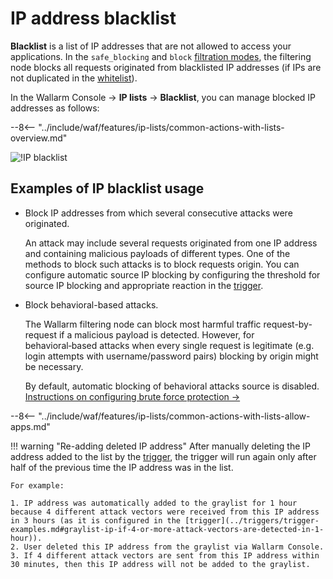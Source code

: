 # IP address blacklist

**Blacklist** is a list of IP addresses that are not allowed to access your applications. In the `safe_blocking` and `block` [filtration modes](../../admin-en/configure-wallarm-mode.md), the filtering node blocks all requests originated from blacklisted IP addresses (if IPs are not duplicated in the [whitelist](whitelist.md)).

In the Wallarm Console → **IP lists** → **Blacklist**, you can manage blocked IP addresses as follows:

--8<-- "../include/waf/features/ip-lists/common-actions-with-lists-overview.md"

![!IP blacklist](../../images/user-guides/ip-lists/blacklist-apps.png)
    
## Examples of IP blacklist usage

* Block IP addresses from which several consecutive attacks were originated.

    An attack may include several requests originated from one IP address and containing malicious payloads of different types. One of the methods to block such attacks is to block requests origin. You can configure automatic source IP blocking by configuring the threshold for source IP blocking and appropriate reaction in the [trigger](../triggers/trigger-examples.md#blacklist-ip-if-4-or-more-attack-vectors-are-detected-in-1-hour).
* Block behavioral-based attacks.

    The Wallarm filtering node can block most harmful traffic request-by-request if a malicious payload is detected. However, for behavioral‑based attacks when every single request is legitimate (e.g. login attempts with username/password pairs) blocking by origin might be necessary.

    By default, automatic blocking of behavioral attacks source is disabled. [Instructions on configuring brute force protection →](../../admin-en/configuration-guides/protecting-against-bruteforce.md#configuration-steps)

--8<-- "../include/waf/features/ip-lists/common-actions-with-lists-allow-apps.md"

!!! warning "Re-adding deleted IP address"
    After manually deleting the IP address added to the list by the [trigger](../triggers/triggers.md), the trigger will run again only after half of the previous time the IP address was in the list.
    
    For example:

    1. IP address was automatically added to the graylist for 1 hour because 4 different attack vectors were received from this IP address in 3 hours (as it is configured in the [trigger](../triggers/trigger-examples.md#graylist-ip-if-4-or-more-attack-vectors-are-detected-in-1-hour)).
    2. User deleted this IP address from the graylist via Wallarm Console.
    3. If 4 different attack vectors are sent from this IP address within 30 minutes, then this IP address will not be added to the graylist.
